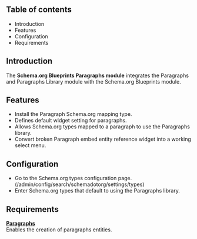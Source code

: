 Table of contents
-----------------

* Introduction
* Features
* Configuration
* Requirements

Introduction
------------

The **Schema.org Blueprints Paragraphs module** integrates the Paragraphs
and Paragraphs Library module with the Schema.org Blueprints module.


Features
--------

- Install the Paragraph Schema.org mapping type.
- Defines default widget setting for paragraphs.
- Allows Schema.org types mapped to a paragraph to use the Paragraphs library.
- Convert broken Paragraph embed entity reference widget into a working
  select menu.


Configuration
-------------

- Go to the Schema.org types configuration page.
  (/admin/config/search/schemadotorg/settings/types)
- Enter Schema.org types that default to using the Paragraphs library.


Requirements
------------

**[Paragraphs](https://www.drupal.org/project/paragraphs)**  
Enables the creation of paragraphs entities.
